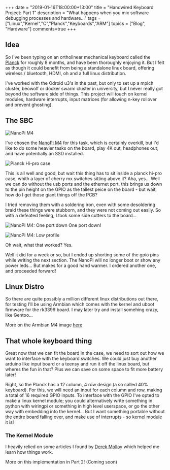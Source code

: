 +++
date = "2019-01-16T18:00:00+13:00"
title = "Handwired Keyboard Project: Part 1"
description = "What happens when you mix software debugging processes and hardware..."
tags = ["Linux","Kernel","C","Planck","Keyboards","ARM"]
topics = ["Blog", "Hardware"]
comments=true
+++

## Idea
  So I've been typing on an ortholinear mechanical keyboard called the [Planck](https://olkb.com/planck) for roughly 8 months, and have been thoroughly enjoying it. But I felt as though it could benefit from being a standalone linux board, offering wireless / bluetooth, HDMI, oh and a full linux distribution.

  I've worked with the Odroid u3's in the past, but only to set up a mpich cluster, beowolf or docker swarm cluster in university, but I never really got beyond the software side of things. This project will touch on kernel modules, hardware interrupts, input matrices (for allowing n-key rollover and prevent ghosting). 

## The SBC

![NanoPi M4](http://wiki.friendlyarm.com/wiki/images/d/dd/NanoPi_M4-01B.jpg)

I've chosen the [NanoPi M4](http://wiki.friendlyarm.com/wiki/index.php/NanoPi_M4) for this task, which is certainly overkill, but I'd like to do some heavier tasks on the board, play 4K out, headphones out, and have potentially an SSD installed. 

![Planck Hi-pro case](https://static1.squarespace.com/static/5701bc562eeb810fd9247c88/5701c35bf699bbaade59f4b1/5a329522085229c7f4c9adfc/1525238746595/PLKBOT-HIPRO-BLKMAT-rside.png?format=800w)

This is all well and good, but wait this thing has to sit inside a planck hi-pro case, whith a layer of cherry mx switches sitting above it? Aha, yes... Well we can do without the usb ports and the ethernet port, this brings us down to the pin height on the GPIO as the tallest peice on the board - but wait, how do I get those giant things off the PCB?

I tried removing them with a soldering iron, even with some desoldering braid these things were stubborn, and they were not coming out easily. So with a defeated feeling, I took some side cutters to the board...

![NanoPi M4: One port down](https://imgur.com/1vMmkmn.jpg)
One port down!

![NanoPi M4: Low profile](https://imgur.com/Q093I99.jpg)

Oh wait, what that worked? Yes.

Well it did for a week or so, but I ended up shorting some of the gpio pins while writing the next section. The NanoPi will no longer boot or show any power leds... But makes for a good hand warmer.
I ordered another one, and proceeded forward!

## Linux Distro

So there are quite possibly a million different linux distributions out there, for testing I'll be using Armbian which comes with the kernel and uboot firmware for the rk3399 board. I may later try and install somehing crazy, like Gentoo...

More on the Armbian M4 image [here](https://www.armbian.com/nanopi-m4/)

## That whole keyboard thing

Great now that we can fit the board in the case, we need to sort out how we want to interface with the keyboard switches. We could just buy another arduino like input board or a teensy and run it off the linux board, but wheres the fun in that? Plus we can save on some space to fit more battery later!

Right, so the Planck has a 12 column, 4 row design (a so called 40% keyboard). For this, we will need an input for each column and row, making a total of 16 required GPIO inputs. To interface with the GPIO I've opted to make a linux kernel module; you could alternatively write something in python with wiringpi or something in high level userspace, or go the other way with embedding into the kernel... But I want something portable without the entire board falling over, and make use of interrupts - so kernel module it is!

### The Kernel Module

I heavily relied on some articles I found by [Derek Molloy](http://derekmolloy.ie/kernel-gpio-programming-buttons-and-leds/) which helped me learn how things work.

More on this implementation in Part 2! (Coming soon)
